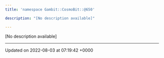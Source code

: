 ```yaml
---
title: 'namespace Gambit::CosmoBit::@650'

description: "[No description available]"

---
```







[No description available]






-------------------------------

Updated on 2022-08-03 at 07:19:42 +0000